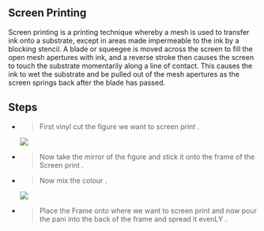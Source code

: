 ## Screen Printing

Screen printing is a printing technique whereby a mesh is used to transfer ink onto a substrate, except in areas made impermeable to the ink by a blocking stencil. A blade or squeegee is moved across the screen to fill the open mesh apertures with ink, and a reverse stroke then causes the screen to touch the substrate momentarily along a line of contact. This causes the ink to wet the substrate and be pulled out of the mesh apertures as the screen springs back after the blade has passed.

## Steps 

* > First vinyl cut the figure we want to screen print .
  <img src="http://jitheeshk.github.io/screenprinting.github.io/vinyl-cutting-seattle-pike-st-press-sign-lettering.jpg">
* > Now take the mirror of the  figure and stick it onto the frame of the Screen print .
* > Now mix the colour .
  <img src="http://jitheeshk.github.io/screenprinting.github.io/Printing.jpg">
* > Place the Frame onto where we want to screen print and now pour the pani into the back of the frame and spread it evenLY .
